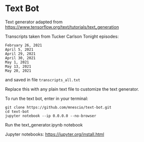 # Text Bot
Text generator adapted from https://www.tensorflow.org/text/tutorials/text_generation

Transcripts taken from Tucker Carlson Tonight episodes:

```
February 26, 2021
April 5, 2021
April 29, 2021
April 30, 2021
May 1, 2021
May 13, 2021
May 20, 2021
```

and saved in file ```transcripts_all.txt```

Replace this with any plain text file to customize the text generator.


To run the text bot, enter in your terminal:

```
git clone https://github.com/mnescio/text-bot.git
cd text-bot
jupyter notebook --ip 0.0.0.0 --no-browser
```

Run the text_generator.ipynb notebook

Jupyter notebooks: https://jupyter.org/install.html
